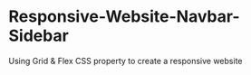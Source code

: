 # Responsive-Website-Navbar-Sidebar
Using Grid &amp; Flex CSS property to create a responsive website
